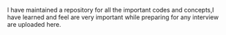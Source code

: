 I have maintained a repository for all the important codes and concepts,I have learned and feel are very important while preparing for any interview are uploaded here.
